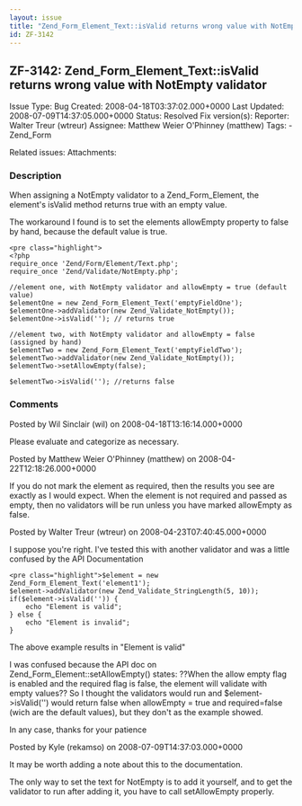 ```yaml
---
layout: issue
title: "Zend_Form_Element_Text::isValid returns wrong value with NotEmpty validator"
id: ZF-3142
---
```


ZF-3142: Zend\_Form\_Element\_Text::isValid returns wrong value with NotEmpty validator
---------------------------------------------------------------------------------------

 Issue Type: Bug Created: 2008-04-18T03:37:02.000+0000 Last Updated: 2008-07-09T14:37:05.000+0000 Status: Resolved Fix version(s): 
 Reporter:  Walter Treur (wtreur)  Assignee:  Matthew Weier O'Phinney (matthew)  Tags: - Zend\_Form
 
 Related issues: 
 Attachments: 
### Description

When assigning a NotEmpty validator to a Zend\_Form\_Element, the element's isValid method returns true with an empty value.

The workaround I found is to set the elements allowEmpty property to false by hand, because the default value is true.

 
    <pre class="highlight">
    <?php
    require_once 'Zend/Form/Element/Text.php';
    require_once 'Zend/Validate/NotEmpty.php';
            
    //element one, with NotEmpty validator and allowEmpty = true (default value)
    $elementOne = new Zend_Form_Element_Text('emptyFieldOne');
    $elementOne->addValidator(new Zend_Validate_NotEmpty());
    $elementOne->isValid(''); // returns true
            
    //element two, with NotEmpty validator and allowEmpty = false (assigned by hand)
    $elementTwo = new Zend_Form_Element_Text('emptyFieldTwo');
    $elementTwo->addValidator(new Zend_Validate_NotEmpty());
    $elementTwo->setAllowEmpty(false);
            
    $elementTwo->isValid(''); //returns false


 

 

### Comments

Posted by Wil Sinclair (wil) on 2008-04-18T13:16:14.000+0000

Please evaluate and categorize as necessary.

 

 

Posted by Matthew Weier O'Phinney (matthew) on 2008-04-22T12:18:26.000+0000

If you do not mark the element as required, then the results you see are exactly as I would expect. When the element is not required and passed as empty, then no validators will be run unless you have marked allowEmpty as false.

 

 

Posted by Walter Treur (wtreur) on 2008-04-23T07:40:45.000+0000

I suppose you're right. I've tested this with another validator and was a little confused by the API Documentation

 
    <pre class="highlight">$element = new Zend_Form_Element_Text('element1');
    $element->addValidator(new Zend_Validate_StringLength(5, 10));
    if($element->isValid('')) {
        echo "Element is valid";
    } else {
        echo "Element is invalid";
    }

The above example results in "Element is valid"

I was confused because the API doc on Zend\_Form\_Element::setAllowEmpty() states: ??When the allow empty flag is enabled and the required flag is false, the element will validate with empty values?? So I thought the validators would run and $element->isValid('') would return false when allowEmpty = true and required=false (wich are the default values), but they don't as the example showed.

In any case, thanks for your patience

 

 

Posted by Kyle (rekamso) on 2008-07-09T14:37:03.000+0000

It may be worth adding a note about this to the documentation.

The only way to set the text for NotEmpty is to add it yourself, and to get the validator to run after adding it, you have to call setAllowEmpty properly.

 

 
